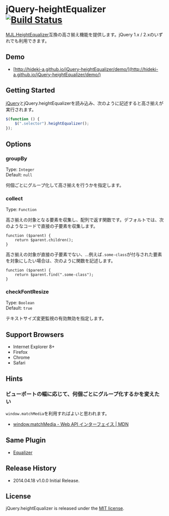 jQuery-heightEqualizer [![Build Status](https://secure.travis-ci.org/hideki-a/jQuery-heightEqualizer.png?branch=master)](http://travis-ci.org/hideki-a/jQuery-heightEqualizer)
======================

[MJL.HeightEqualizer](http://www.mitsue.co.jp/knowledge/mjl.html)互換の高さ揃え機能を提供します。jQuery 1.x / 2.xのいずれでも利用できます。

## Demo

* [http://hideki-a.github.io/jQuery-heightEqualizer/demo/](http://hideki-a.github.io/jQuery-heightEqualizer/demo/)

## Getting Started

[jQuery](http://jquery.com/)とjQuery.heightEqualizerを読み込み、次のように記述すると高さ揃えが実行されます。

```js
$(function () {
    $(".selector").heightEqualizer();
});
```

## Options

### groupBy

Type: `Integer`    
Default: `null`

何個ごとにグループ化して高さ揃えを行うかを指定します。

### collect

Type: `Function`    

高さ揃えの対象となる要素を収集し、配列で返す関数です。デフォルトでは、次のようなコードで直接の子要素を収集します。

```
function ($parent) {
    return $parent.children();
}
```

高さ揃えの対象が直接の子要素でない、…例えば`.some-class`が付与された要素を対象にしたい場合は、次のように関数を記述します。

```
function ($parent) {
    return $parent.find(".some-class");
}
```

### checkFontResize

Type: `Boolean`    
Default: `true`

テキストサイズ変更監視の有効無効を指定します。

## Support Browsers

- Internet Explorer 8+
- Firefox
- Chrome
- Safari

## Hints

### ビューポートの幅に応じて、何個ごとにグループ化するかを変えたい

`window.matchMedia`を利用すればよいと思われます。

- [window.matchMedia - Web API インターフェイス | MDN](https://developer.mozilla.org/ja/docs/Web/API/window.matchMedia)

## Same Plugin

- [Equalizer](https://github.com/CSS-Tricks/Equalizer)

## Release History

- 2014.04.18 v1.0.0 Initial Release.

## License

jQuery.heightEqualizer is released under the [MIT license](http://desandro.mit-license.org/).